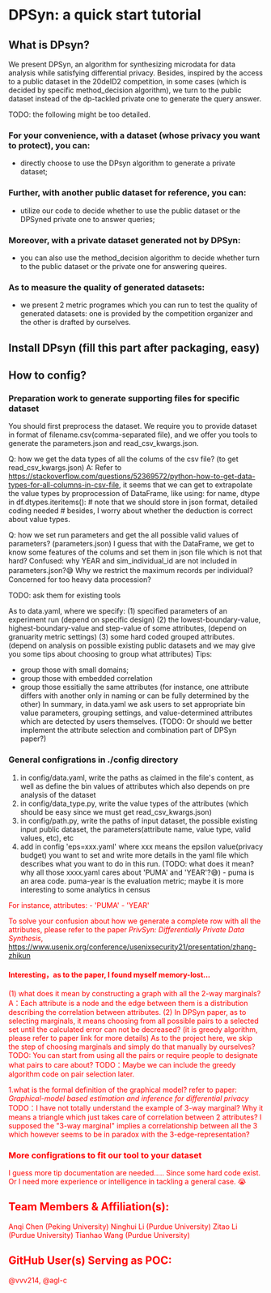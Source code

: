 # DPSyn: a quick start tutorial 
## What is DPsyn?
We present DPSyn, an algorithm for synthesizing microdata for data analysis while satisfying differential privacy. Besides, inspired by the access to a public dataset in the 20deID2 competition, in some cases (which is decided by specific method_decision algorithm), we turn to the public dataset instead of the dp-tackled private one to generate the query answer. 

TODO: the following might be too detailed.
### For your convenience, with a dataset (whose privacy you want to protect), you can:
* directly choose to use the DPsyn algorithm to generate a private dataset;
### Further, with another public dataset for reference, you can:
* utilize our code to decide whether to use the public dataset or the DPSyned private one to answer queries;
### Moreover, with a private dataset generated not by DPSyn:
* you can also use the method_decision algorithm to decide whether turn to the public dataset or the private one for answering queires.
### As to measure the quality of generated datasets:
* we present 2 metric programes which you can run to test the quality of generated datasets: one is provided by the competition organizer and the other is drafted by ourselves.

## Install DPsyn (fill this part after packaging, easy)
## How to config?
### Preparation work to generate supporting files for specific dataset
You should first preprocess the dataset. We require you to provide dataset in format of filename.csv(comma-separated file), and we offer you tools to generate the parameters.json and read_csv_kwargs.json.

Q: how we get the data types of all the colums of the csv file? (to get read_csv_kwargs.json)
A: Refer to https://stackoverflow.com/questions/52369572/python-how-to-get-data-types-for-all-columns-in-csv-file,
it seems that we can get to extrapolate the value types by proprocession of DataFrame, like using:
for name, dtype in df.dtypes.iteritems():
    # note that we should store in json format, detailed coding needed 
    # besides, I worry about whether the deduction is correct about value types.

Q: how we set run parameters and get the all possible valid values of parameters? (parameters.json)
I guess that with the DataFrame, we get to know some features of the colums and set them in json file which is not that hard?
Confused: why YEAR and sim_individual_id are not included in parameters.json?😅
Why we restrict the maximum records per individual?　Concerned for too heavy data procession?

TODO: ask them for existing tools


As to data.yaml, where we specify:
(1) specified parameters of an experiment run (depend on specific design)
(2) the lowest-boundary-value, highest-boundary-value and step-value of some attributes, (depend on granuarity metric settings)
(3) some hard coded grouped attributes. (depend on analysis on possible existing public datasets and we may give you some tips about choosing to group what attributes)
Tips: 
* group those with small domains;
* group those with embedded correlation
* group those essitially the same attributes (for instance, one attribute differs with another only in naming or can be fully determined by the other)
In summary, in data.yaml we ask users to set appropriate bin value parameters, grouping settings, and value-determined attributes which are detected by users themselves.
(TODO: Or should we better implement the attribute selection and combination part of DPSyn paper?)



### General configrations in ./config directory
1. in config/data.yaml, write the paths as claimed in the file's content, as well as define the bin values of attributes which also depends on pre analysis of the dataset
2. in config/data_type.py, write the value types of the attributes (which should be easy since we must get read_csv_kwargs.json)
3. in config/path.py,  write the paths of input dataset, the possible existing input public dataset, the parameters(attribute name,  value type, valid values, etc), etc
4. add in config 'eps=xxx.yaml' where xxx means the epsilon value(privacy budget) you want to set and write more details in the yaml file which describes what you want to do in this run.
(TODO: what does it mean? why all those xxxx.yaml cares about 'PUMA' and 'YEAR'?😅) - puma is an area code. puma-year is the evaluation metric; maybe it is more interesting to some analytics in census
<font color=red>
For instance, 
attributes:
    - 'PUMA'
    - 'YEAR'

To solve your confusion about how we generate a complete row with all the attributes, please refer to the paper *PrivSyn: Differentially Private Data Synthesis*, https://www.usenix.org/conference/usenixsecurity21/presentation/zhang-zhikun


#### Interesting，as to the paper, I found myself memory-lost...
(1) what does it mean by constructing a graph with all the 2-way marginals? 
A：Each attribute is a node and the edge between them is a distribution describing the correlation between attributes. 
(2) In DPSyn paper, as to selecting marginals, it means choosing from all possible pairs to a selected set until the calculated error can not be decreased? (it is greedy algorithm, please refer to paper link for more details)
As to the project here, we skip the step of choosing marginals and simply do that manually by ourselves? 
TODO: You can start from using all the pairs or require people to designate what pairs to care about? 
TODO：Maybe we can include the greedy algorithm code on pair selection later.

1.what is the formal definition of the graphical model? refer to paper: *Graphical-model based estimation and inference for differential privacy*
TODO：I have not totally understand the example of 3-way marginal?
Why it means a triangle which just takes care of correlation between 2 attributes?
I supposed the "3-way marginal" implies a correlationship between all the 3 which however seems to be in paradox with the 3-edge-representation?




### More configrations to fit our tool to your dataset
I guess more tip documentation are needed..... Since some hard code exist.
Or I need more experience or intelligence in tackling a general case. 😭




## Team Members & Affiliation(s):

Anqi Chen (Peking University)
Ninghui Li (Purdue University)
Zitao Li (Purdue University)
Tianhao Wang (Purdue University)

## GitHub User(s) Serving as POC:

@vvv214, @agl-c



